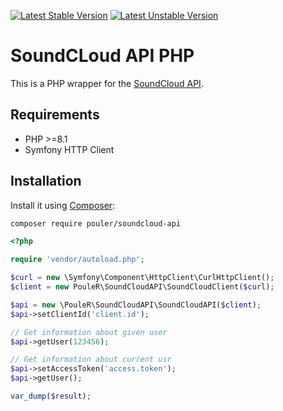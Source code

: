 [![Latest Stable Version](https://poser.pugx.org/pouler/soundcloud-api/v/stable)](https://packagist.org/packages/pouler/soundcloud-api)
[![Latest Unstable Version](https://poser.pugx.org/pouler/soundcloud-api/v/unstable)](https://packagist.org/packages/pouler/soundcloud-api)

# SoundCLoud API PHP

This is a PHP wrapper for the [SoundCloud API](https://developers.soundcloud.com/docs/api/reference).

## Requirements
* PHP >=8.1
* Symfony HTTP Client

## Installation
Install it using [Composer](https://getcomposer.org/):

```sh
composer require pouler/soundcloud-api
```

```php
<?php

require 'vendor/autoload.php';

$curl = new \Symfony\Component\HttpClient\CurlHttpClient();
$client = new PouleR\SoundCloudAPI\SoundCloudClient($curl);

$api = new \PouleR\SoundCloudAPI\SoundCloudAPI($client);
$api->setClientId('client.id');

// Get information about given user
$api->getUser(123456);

// Get information about current usr
$api->setAccessToken('access.token');
$api->getUser();

var_dump($result);

```
